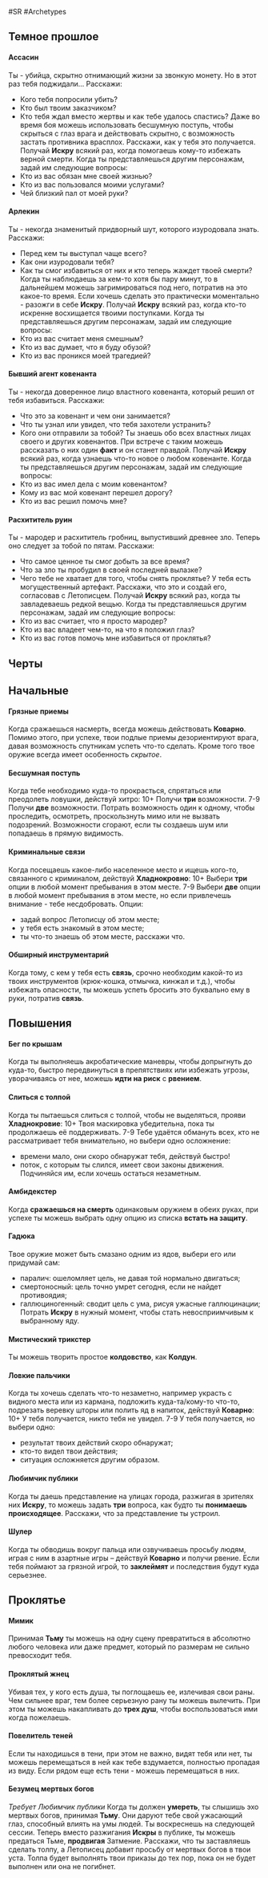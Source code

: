 #SR #Archetypes 
## **Темное прошлое**

#### **Ассасин**
Ты - убийца, скрытно отнимающий жизни за звонкую монету. Но в этот раз тебя поджидали... Расскажи:
- Кого тебя попросили убить?
- Кто был твоим заказчиком?
- Кто тебя ждал вместо жертвы и как тебе удалось спастись?
Даже во время боя можешь использовать бесшумную поступь, чтобы скрыться с глаз врага и действовать скрытно, с возможность застать противника врасплох. Расскажи, как у тебя это получается. 
Получай **Искру** всякий раз, когда помогаешь кому-то избежать верной смерти.
Когда ты представляешься другим персонажам, задай им следующие вопросы:
- Кто из вас обязан мне своей жизнью?
- Кто из вас пользовался моими услугами?
- Чей близкий пал от моей руки?

#### **Арлекин**
Ты - некогда знаменитый придворный шут, которого изуродовала знать. Расскажи:
- Перед кем ты выступал чаще всего?
- Как они изуродовали тебя?
- Как ты смог избавиться от них и кто теперь жаждет твоей смерти?
Когда ты наблюдаешь за кем-то хотя бы пару минут, то в дальнейшем можешь загримироваться под него, потратив на это какое-то время. Если хочешь сделать это практически моментально - разожги в себе **Искру**.
Получай **Искру** всякий раз, когда кто-то искренне восхищается твоими поступками.
Когда ты представляешься другим персонажам, задай им следующие вопросы:
- Кто из вас считает меня смешным?
- Кто из вас думает, что я буду обузой?
- Кто из вас проникся моей трагедией?

#### **Бывший агент ковенанта**
Ты - некогда доверенное лицо властного ковенанта, который решил от тебя избавиться. Расскажи:
- Что это за ковенант и чем они занимается?
- Что ты узнал или увидел, что тебя захотели устранить?
- Кого они отправили за тобой?
Ты знаешь обо всех властных лицах своего и других ковенантов. При встрече с таким можешь рассказать о них один **факт** и он станет правдой.
Получай **Искру** всякий раз, когда узнаешь что-то новое о любом ковенанте.
Когда ты представляешься другим персонажам, задай им следующие вопросы:
- Кто из вас имел дела с моим ковенантом?
- Кому из вас мой ковенант перешел дорогу?
- Кто из вас решил помочь мне?

#### **Расхититель руин**
Ты - мародер и расхититель гробниц, выпустивший древнее зло. Теперь оно следует за тобой по пятам. Расскажи:
- Что самое ценное ты смог добыть за все время?
- Что за зло ты пробудил в своей последней вылазке?
- Чего тебе не хватает для того, чтобы снять проклятье?
У тебя есть могущественный артефакт. Расскажи, что это и создай его, согласовав с Летописцем.
Получай **Искру** всякий раз, когда ты завладеваешь редкой вещью.
Когда ты представляешься другим персонажам, задай им следующие вопросы:
- Кто из вас считает, что я просто мародер?
- Кто из вас владеет чем-то, на что я положил глаз?
- Кто из вас готов помочь мне избавиться от проклятья?

## **Черты**

## **Начальные**

#### **Грязные приемы**
Когда сражаешься насмерть, всегда можешь действовать **Коварно**. Помимо этого, при успехе, твои подлые приемы дезориентируют врага, давая возможность спутникам успеть что-то сделать. Кроме того твое оружие всегда имеет особенность *скрытое*.

#### **Бесшумная поступь**
Когда тебе необходимо куда-то прокрасться, спрятаться или преодолеть ловушки, действуй хитро:
10+ Получи **три** возможности.
7-9 Получи **две** возможности.
Потрать возможность один к одному, чтобы проследить, осмотреть, проскользнуть мимо или не вызвать подозрений. Возможности сгорают, если ты создаешь шум или попадаешь в прямую видимость.

#### **Криминальные связи**
Когда посещаешь какое-либо населенное место и ищешь кого-то, связанного с криминалом, действуй **Хладнокровно**:
10+ Выбери **три** опции в любой момент пребывания в этом месте.
7-9 Выбери **две** опции в любой момент пребывания в этом месте, но если привлечешь внимание - тебе несдобровать.
Опции: 
- задай вопрос Летописцу об этом месте;
- у тебя есть знакомый в этом месте;
- ты что-то знаешь об этом месте, расскажи что.

#### **Обширный инструментарий**
Когда тому, с кем у тебя есть **связь**, срочно необходим какой-то из твоих инструментов (крюк-кошка, отмычка, кинжал и т.д.), чтобы избежать опасности, ты можешь успеть бросить это буквально ему в руки, потратив **связь**.

## **Повышения**

#### **Бег по крышам**
Когда ты выполняешь акробатические маневры, чтобы допрыгнуть до куда-то, быстро передвинуться в препятствиях или избежать угрозы, уворачиваясь от нее, можешь **идти на риск** с **рвением**.

#### **Слиться с толпой**
Когда ты пытаешься слиться с толпой, чтобы не выделяться, прояви **Хладнокровие**:
10+ Твоя маскировка убедительна, пока ты продолжаешь её поддерживать.
7-9 Тебе удаётся обмануть всех, кто не рассматривает тебя внимательно, но выбери одно осложнение:
- времени мало, они скоро обнаружат тебя, действуй быстро!
- поток, с которым ты слился, имеет свои законы движения. Подчиняйся им, если хочешь остаться незаметным.

#### **Амбидекстер**
Когда **сражаешься на смерть** одинаковым оружием в обеих руках, при успехе ты можешь выбрать одну опцию из списка **встать на защиту**.

#### **Гадюка**
Твое оружие может быть смазано одним из ядов, выбери его или придумай сам:
- паралич: ошеломляет цель, не давая той нормально двигаться;
- смертоносный: цель точно умрет сегодня, если не найдет противоядия;
- галлюциногенный: сводит цель с ума, рисуя ужасные галлюцинации;
Потрать **Искру** в нужный момент, чтобы стать невосприимчивым к выбранному яду.

#### **Мистический трикстер**
Ты можешь творить простое **колдовство**, как **Колдун**.

#### **Ловкие пальчики**
Когда ты хочешь сделать что-то незаметно, например украсть с видного места или из кармана, подложить куда-та/кому-то что-то, подрезать веревку шторы или полить яд в напиток, действуй **Коварно**:
10+ У тебя получается, никто тебя не увидел.
7-9 У тебя получается, но выбери одно:
- результат твоих действий скоро обнаружат;
- кто-то видел твои действия;
- ситуация осложняется другим образом.

#### **Любимчик публики**
Когда ты даешь представление на улицах города, разжигая в зрителях них **Искру**, то можешь задать **три** вопроса, как будто ты **понимаешь происходящее**. Расскажи, что за представление ты устроил.

#### **Шулер**
Когда ты обводишь вокруг пальца или озвучиваешь просьбу людям, играя с ним в азартные игры – действуй **Коварно** и получи рвение. Если тебя поймают за грязной игрой, то **заклеймят** и последствия будут куда серьезнее.

## **Проклятье**

#### **Мимик**
Принимая **Тьму** ты можешь на одну сцену превратиться в абсолютно любого человека или даже предмет, который по размерам не сильно превосходит тебя. 

#### **Проклятый жнец**
Убивая тех, у кого есть душа, ты поглощаешь ее, излечивая свои раны. Чем сильнее враг, тем более серьезную рану ты можешь вылечить. При этом ты можешь накапливать до **трех душ**, чтобы воспользоваться ими когда пожелаешь.

#### **Повелитель теней**
Если ты находишься в тени, при этом не важно, видят тебя или нет, ты можешь перемещаться в ней как тебе вздумается, полностью пропадая из виду. Если рядом еще есть тени - можешь перемещаться в них.

#### **Безумец мертвых богов**
*Требует Любимчик публики*
Когда ты должен **умереть**, ты слышишь эхо мертвых богов, принимая **Тьму**. Они даруют тебе свой ужасающий глаз, способный влиять на умы людей.
Ты воскреснешь на следующей сессии. Теперь вместо разжигания **Искры** в публике, ты можешь предаться Тьме, **продвигая** Затмение. Расскажи, что ты заставляешь сделать толпу, а Летописец добавит просьбу от мертвых богов в твои уста. Толпа будет выполнять твои приказы до тех пор, пока он не будет выполнен или она не погибнет.

